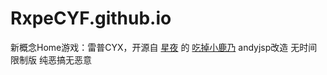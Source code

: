 # RxpeCYF.github.io
新概念Home游戏：雷普CYX，开源自
[星夜](https://github.com/arcxingye)
的
[吃掉小鹿乃](https://github.com/arcxingye/EatKano)
andyjsp改造 无时间限制版
纯恶搞无恶意
